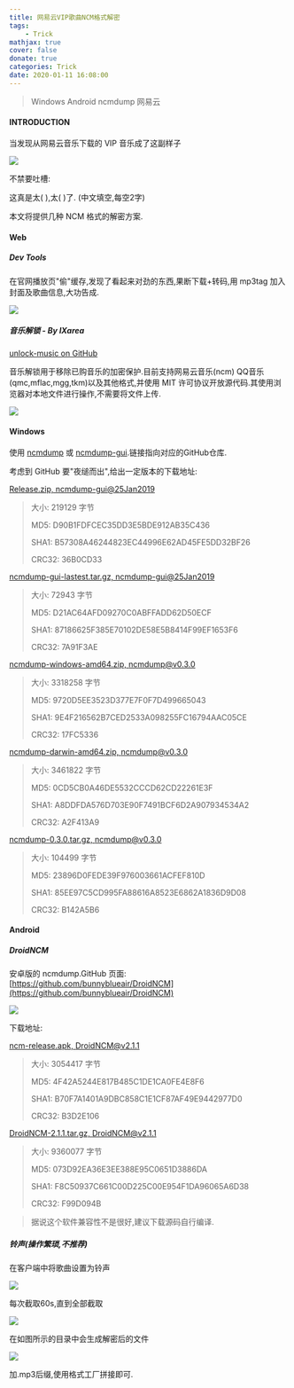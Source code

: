 ```yaml
---
title: 网易云VIP歌曲NCM格式解密
tags:
	- Trick
mathjax: true
cover: false
donate: true
categories: Trick
date: 2020-01-11 16:08:00
---
```


> Windows Android ncmdump 网易云

<!--more-->

#### INTRODUCTION

当发现从网易云音乐下载的 VIP 音乐成了这副样子

<fancybox>

![](https://cdn.jsdelivr.net/gh/novaELLIAS/CDN_for_ND/img/ncm/3.png)

</fancybox>

不禁要吐槽:

这真是太(    ),太(    )了. (中文填空,每空2字)

本文将提供几种 NCM 格式的解密方案.

#### Web

##### Dev Tools

在官网播放页"偷"缓存,发现了看起来对劲的东西,果断下载+转码,用 mp3tag 加入封面及歌曲信息,大功告成.

<fancybox>

![](https://cdn.jsdelivr.net/gh/novaELLIAS/CDN_for_ND/img/ncm/4.png)

</fancybox>

##### 音乐解锁 - By IXarea

[unlock-music on GitHub](https://github.com/ix64/unlock-music)

音乐解锁用于移除已购音乐的加密保护.目前支持网易云音乐(ncm) QQ音乐(qmc,mflac,mgg,tkm)以及其他格式,并使用 MIT 许可协议开放源代码.其使用浏览器对本地文件进行操作,不需要将文件上传.

<fancybox>

![](https://cdn.jsdelivr.net/gh/novaELLIAS/CDN_for_ND/img/ncm/1.png)

</fancybox>

#### Windows

使用 [ncmdump](https://github.com/yoki123/ncmdump) 或 [ncmdump-gui](https://github.com/anonymous5l/ncmdump-gui).链接指向对应的GitHub仓库.

考虑到 GitHub 要"夜缒而出",给出一定版本的下载地址:

[Release.zip, ncmdump-gui@25Jan2019](https://cdn.jsdelivr.net/gh/novaELLIAS/CDN_for_ND/download/ncm/Release.zip)

> 大小: 219129 字节
> 
> MD5: D90B1FDFCEC35DD3E5BDE912AB35C436
>  
> SHA1: B57308A46244823EC44996E62AD45FE5DD32BF26
> 
> CRC32: 36B0CD33

[ncmdump-gui-lastest.tar.gz, ncmdump-gui@25Jan2019](https://cdn.jsdelivr.net/gh/novaELLIAS/CDN_for_ND/download/ncm/ncmdump-gui-lastest.tar.gz)

> 大小: 72943 字节
> 
> MD5: D21AC64AFD09270C0ABFFADD62D50ECF
>  
> SHA1: 87186625F385E70102DE58E5B8414F99EF1653F6
> 
> CRC32: 7A91F3AE

[ncmdump-windows-amd64.zip, ncmdump@v0.3.0](https://cdn.jsdelivr.net/gh/novaELLIAS/CDN_for_ND/download/ncm/ncmdump-windows-amd64.zip)

> 大小: 3318258 字节
> 
> MD5: 9720D5EE3523D377E7F0F7D499665043
>  
> SHA1: 9E4F216562B7CED2533A098255FC16794AAC05CE
> 
> CRC32: 17FC5336

[ncmdump-darwin-amd64.zip, ncmdump@v0.3.0](https://cdn.jsdelivr.net/gh/novaELLIAS/CDN_for_ND/download/ncm/ncmdump-darwin-amd64.zip)

> 大小: 3461822 字节
> 
> MD5: 0CD5CB0A46DE5532CCCD62CD22261E3F
>  
> SHA1: A8DDFDA576D703E90F7491BCF6D2A907934534A2
> 
> CRC32: A2F413A9

[ncmdump-0.3.0.tar.gz, ncmdump@v0.3.0](https://cdn.jsdelivr.net/gh/novaELLIAS/CDN_for_ND/download/ncm/ncmdump-0.3.0.tar.gz)

> 大小: 104499 字节
> 
> MD5: 23896D0FEDE39F976003661ACFEF810D
>  
> SHA1: 85EE97C5CD995FA88616A8523E6862A1836D9D08
> 
> CRC32: B142A5B6

#### Android

##### DroidNCM

安卓版的 ncmdump.GitHub 页面: [https://github.com/bunnyblueair/DroidNCM](https://github.com/bunnyblueair/DroidNCM)

<fancybox>

![](https://cdn.jsdelivr.net/gh/novaELLIAS/CDN_for_ND/img/ncm/2.png)

</fancybox>

下载地址:

[ncm-release.apk, DroidNCM@v2.1.1](https://cdn.jsdelivr.net/gh/novaELLIAS/CDN_for_ND/download/ncm/ncm-release.apk)

> 大小: 3054417 字节
> 
> MD5: 4F42A5244E817B485C1DE1CA0FE4E8F6
>  
> SHA1: B70F7A1401A9DBC858C1E1CF87AF49E9442977D0
> 
> CRC32: B3D2E106

[DroidNCM-2.1.1.tar.gz, DroidNCM@v2.1.1](https://cdn.jsdelivr.net/gh/novaELLIAS/CDN_for_ND/download/ncm/DroidNCM-2.1.1.tar.gz)

> 大小: 9360077 字节
> 
> MD5: 073D92EA36E3EE388E95C0651D3886DA
>  
> SHA1: F8C50937C661C00D225C00E954F1DA96065A6D38
> 
> CRC32: F99D094B

> 据说这个软件兼容性不是很好,建议下载源码自行编译.

##### 铃声(操作繁琐,不推荐)

在客户端中将歌曲设置为铃声

<fancybox>

![](https://cdn.jsdelivr.net/gh/novaELLIAS/CDN_for_ND/img/ncm/5.jpg)

</fancybox>

每次截取60s,直到全部截取

<fancybox>

![](https://cdn.jsdelivr.net/gh/novaELLIAS/CDN_for_ND/img/ncm/6.jpg)

</fancybox>

在如图所示的目录中会生成解密后的文件

<fancybox>

![](https://cdn.jsdelivr.net/gh/novaELLIAS/CDN_for_ND/img/ncm/7.jpg)

</fancybox>

加.mp3后缀,使用格式工厂拼接即可.



